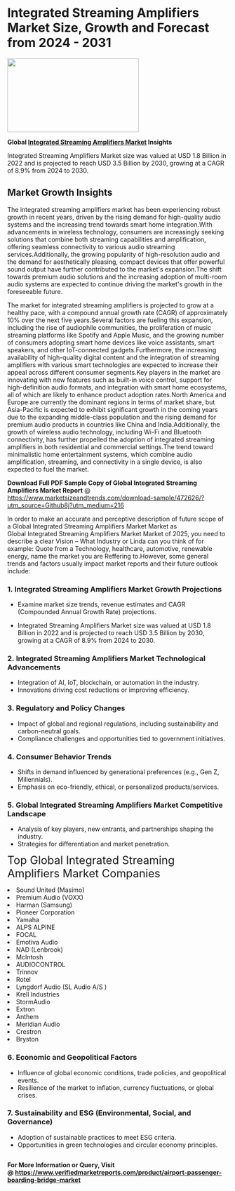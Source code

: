 <H1>Integrated Streaming Amplifiers Market Size, Growth and Forecast from 2024 - 2031</H1><img class="aligncenter size-medium wp-image-584254" src="https://thirdeyenews.in/wp-content/uploads/2024/09/Global-Market-Research-300x168.jpeg" alt="" width="300" height="168" /><p><strong>Global&nbsp;<a href="https://www.marketsizeandtrends.com/download-sample/472626/?utm_source=Github8j?utm_medium=216">Integrated Streaming Amplifiers Market</a> Insights</strong></p><p>Integrated Streaming Amplifiers Market size was valued at USD 1.8 Billion in 2022 and is projected to reach USD 3.5 Billion by 2030, growing at a CAGR of 8.9% from 2024 to 2030.</p><p><h2>Market Growth Insights</h2> <p>The integrated streaming amplifiers market has been experiencing robust growth in recent years, driven by the rising demand for high-quality audio systems and the increasing trend towards smart home integration.With advancements in wireless technology, consumers are increasingly seeking solutions that combine both streaming capabilities and amplification, offering seamless connectivity to various audio streaming services.Additionally, the growing popularity of high-resolution audio and the demand for aesthetically pleasing, compact devices that offer powerful sound output have further contributed to the market's expansion.The shift towards premium audio solutions and the increasing adoption of multi-room audio systems are expected to continue driving the market's growth in the foreseeable future.</p> <p>The market for integrated streaming amplifiers is projected to grow at a healthy pace, with a compound annual growth rate (CAGR) of approximately 10% over the next five years.Several factors are fueling this expansion, including the rise of audiophile communities, the proliferation of music streaming platforms like Spotify and Apple Music, and the growing number of consumers adopting smart home devices like voice assistants, smart speakers, and other IoT-connected gadgets.Furthermore, the increasing availability of high-quality digital content and the integration of streaming amplifiers with various smart technologies are expected to increase their appeal across different consumer segments.Key players in the market are innovating with new features such as built-in voice control, support for high-definition audio formats, and integration with smart home ecosystems, all of which are likely to enhance product adoption rates.North America and Europe are currently the dominant regions in terms of market share, but Asia-Pacific is expected to exhibit significant growth in the coming years due to the expanding middle-class population and the rising demand for premium audio products in countries like China and India.Additionally, the growth of wireless audio technology, including Wi-Fi and Bluetooth connectivity, has further propelled the adoption of integrated streaming amplifiers in both residential and commercial settings.The trend toward minimalistic home entertainment systems, which combine audio amplification, streaming, and connectivity in a single device, is also expected to fuel the market.<p><span class=""><strong>Download Full PDF Sample Copy of Global Integrated Streaming Amplifiers Market Report</strong> @ <a href="https://www.marketsizeandtrends.com/download-sample/472626/?utm_source=Github8j?utm_medium=216" target="_blank">https://www.marketsizeandtrends.com/download-sample/472626/?utm_source=Github8j?utm_medium=216</a></span></p><p>In order to make an accurate and perceptive description of future scope of a Global&nbsp;Integrated Streaming Amplifiers Market Market as Global&nbsp;Integrated Streaming Amplifiers Market Market of 2025, you need to describe a clear Vision &ndash; What Industry or Linda can you think of for example: Quote from a Technology, healthcare, automotive, renewable energy, name the market you are Reffering to.However, some general trends and factors usually impact market reports and their future outlook include:</p><h3>1.&nbsp;<strong>Integrated Streaming Amplifiers Market Growth Projections</strong></h3><ul><li>Examine market size trends, revenue estimates and CAGR (Compounded Annual Growth Rate) projections.</li><li><p>Integrated Streaming Amplifiers Market size was valued at USD 1.8 Billion in 2022 and is projected to reach USD 3.5 Billion by 2030, growing at a CAGR of 8.9% from 2024 to 2030.</p></li></ul><h3>2.&nbsp;<strong>Integrated Streaming Amplifiers Market Technological Advancements</strong></h3><ul><li>Integration of AI, IoT, blockchain, or automation in the industry.</li><li>Innovations driving cost reductions or improving efficiency.</li></ul><h3>3.&nbsp;<strong>Regulatory and Policy Changes</strong></h3><ul><li>Impact of global and regional regulations, including sustainability and carbon-neutral goals.</li><li>Compliance challenges and opportunities tied to government initiatives.</li></ul><h3>4.&nbsp;<strong>Consumer Behavior Trends</strong></h3><ul><li>Shifts in demand influenced by generational preferences (e.g., Gen Z, Millennials).</li><li>Emphasis on eco-friendly, ethical, or personalized products/services.</li></ul><h3>5.&nbsp;<strong>Global Integrated Streaming Amplifiers Market Competitive Landscape</strong></h3><ul><li>Analysis of key players, new entrants, and partnerships shaping the industry.</li><li>Strategies for differentiation and market penetration.</li></ul><p data-pm-slice="1 1 []"><span style="color: inherit; font-family: inherit; font-size: 25px;">Top Global Integrated Streaming Amplifiers Market Companies</span></p><div class="" data-test-id=""><p><li>Sound United (Masimo)</li><li> Premium Audio (VOXX)</li><li> Harman (Samsung)</li><li> Pioneer Corporation</li><li> Yamaha</li><li> ALPS ALPINE</li><li> FOCAL</li><li> Emotiva Audio</li><li> NAD (Lenbrook)</li><li> McIntosh</li><li> AUDIOCONTROL</li><li> Trinnov</li><li> Rotel</li><li> Lyngdorf Audio (SL Audio A/S )</li><li> Krell Industries</li><li> StormAudio</li><li> Extron</li><li> Anthem</li><li> Meridian Audio</li><li> Crestron</li><li> Bryston</li></p></div><h3>6.&nbsp;<strong>Economic and Geopolitical Factors</strong></h3><ul><li>Influence of global economic conditions, trade policies, and geopolitical events.</li><li>Resilience of the market to inflation, currency fluctuations, or global crises.</li></ul><h3>7.&nbsp;<strong>Sustainability and ESG (Environmental, Social, and Governance)</strong></h3><ul><li>Adoption of sustainable practices to meet ESG criteria.</li><li>Opportunities in green technologies and circular economy principles.</li></ul><h2><strong style="font-size: 14px;">For More Information or Query, Visit @&nbsp;</strong><a style="background-color: #ffffff; font-size: 14px;" href="https://www.marketsizeandtrends.com/report/integrated-streaming-amplifiers-market/" target="_blank">https://www.verifiedmarketreports.com/product/airport-passenger-boarding-bridge-market</a></h2>